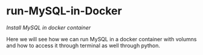 # run-MySQL-in-Docker
*Install MySQL in docker container*

Here we will see how we can run MySQL in a docker container with volumns and how to access it through terminal as well through python.

